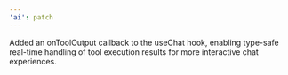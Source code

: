 ```yaml
---
'ai': patch
---
```

Added an onToolOutput callback to the useChat hook, enabling type-safe real-time handling of tool execution results for more interactive chat experiences.